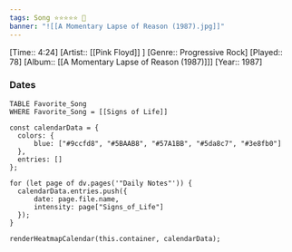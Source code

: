 ```yaml
---
tags: Song ⭐⭐⭐⭐⭐ 💛
banner: "![[A Momentary Lapse of Reason (1987).jpg]]"
---
```

[Time:: 4:24]
[Artist:: [[Pink Floyd]] ]
[Genre:: Progressive Rock]
[Played:: 78]
[Album:: [[A Momentary Lapse of Reason (1987)]]]
[Year:: 1987]
### Dates
````dataview
TABLE Favorite_Song
WHERE Favorite_Song = [[Signs of Life]]
````

  ```dataviewjs
const calendarData = { 
	colors: { 
		blue: ["#9ccfd8", "#5BAAB8", "#57A1BB", "#5da8c7", "#3e8fb0"] 
	}, 
	entries: [] 
}; 

for (let page of dv.pages('"Daily Notes"')) { 
	calendarData.entries.push({ 
		date: page.file.name, 
		intensity: page["Signs_of_Life"]
	}); 
} 

renderHeatmapCalendar(this.container, calendarData);
```

